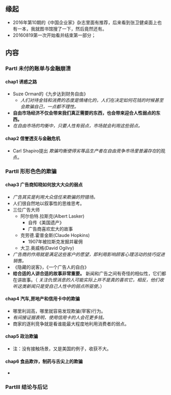 ##  缘起
+ 2016年第10期的《中国企业家》杂志里面有推荐，后来看到张卫健桌面上也有一本，我就图书馆搜了一下，然后竟然还有。
+ 20160819第一次开始看并结束第一部分；

##  内容
###  PartI 未付的账单与金融崩溃
#### chap1 诱惑之路
+ Suze Orman的《九步达到财务自由》
	+ *人们对待金钱和消费的态度是情绪化的，人们在决定如何花钱的时候甚至会欺骗自己，一点都不理性。*
+ **自由市场经济不仅会带来我们真正需要的东西，也会带来迎合人性弱点的东西。**
+ *在自由市场的均衡中，只要人性有弱点，市场就会利用这些弱点。*

#### chap2 信誉透支与金融危机
+ Carl Shapiro提出 *欺骗均衡使得劣等品生产者在自由竞争市场里普遍存在*的观点。

###  PartII 形形色色的欺骗
#### chap3 广告商知晓如何放大大众的弱点
+ *广告其实是利用大众信任来欺骗的狩猎场。*
+ 人们很自然地以叙事性的思维思考。
+ 三位广告大师
	+ 阿尔伯特.拉斯克(Albert Lasker)
		+ 自传《美国遗产》
		+ 广告商喜欢宏大的故事
	+ 克劳德.霍普金斯(Claude Hopkins)
		+ 1907年被拉斯克发掘并雇佣
	+ 大卫.奥威格(David Ogilvy)
+ *广告商的作用就是满足这些客户的愿望，即利用影响顾客心理活动的技巧促进销售。*
+ 《隐藏的说客》，《一个广告人的自白》
+ **给合适的人讲合适的故事非常重要。** 新闻和广告之间有奇怪的相似性，它们都在讲故事。（ *关注仇恨消息的人可能实际上并不是真的喜欢它，相反，他们收听这类新闻只是受自己人性中的弱点所驱使。*）

#### chap4 汽车,房地产和信用卡中的欺骗
+ 哪里利润高，哪里就容易发现欺骗(宰客)行为。
+ *有间接证据表明，使用信用卡的人会花更多钱。*
+ 商家的逐利竞争就是看谁能最大程度地利用消费者的弱点。

####  chap5 政治欺骗
+ 注：没有接触场景，又是美国的例子，收获不大。

####  chap6 食品欺诈，制药与舌尖上的欺骗
+ 

###  PartIII 结论与后记
